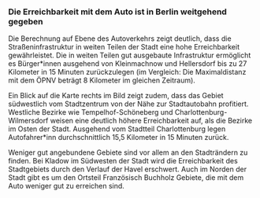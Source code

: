 ### Die Erreichbarkeit mit dem Auto ist in Berlin weitgehend gegeben

Die Berechnung auf Ebene des Autoverkehrs zeigt deutlich, dass die Straßeninfrastruktur in weiten Teilen der Stadt eine hohe
Erreichbarkeit gewährleistet. Die in weiten Teilen gut ausgebaute Infrastruktur ermöglicht es Bürger*innen ausgehend von
Kleinmachnow und Hellersdorf bis zu 27 Kilometer in 15 Minuten zurückzulegen (im Vergleich: Die Maximaldistanz mit dem 
ÖPNV beträgt 8 Kilometer im gleichen Zeitraum).  

Ein Blick auf die Karte rechts im Bild zeigt zudem, dass das Gebiet südwestlich vom Stadtzentrum von der Nähe zur 
Stadtautobahn profitiert. Westliche Bezirke wie Tempelhof-Schöneberg und Charlottenburg-Wilmersdorf weisen eine 
deutlich höhere Erreichbarkeit auf, als die Bezirke im Osten der Stadt. Ausgehend vom Stadtteil 
<span class="marker-label" id="marker-label-charlottenburg">Charlottenburg</span> legen Autofahrer*inn durchschnittlich 
15,5 Kilometer in 15 Minuten zurück.

Weniger gut angebundene Gebiete sind vor allem an den Stadträndern zu finden. Bei 
<span class="marker-label" id="marker-label-kladow">Kladow</span> im Südwesten der Stadt wird die Erreichbarkeit des 
Stadtgebiets durch den Verlauf der Havel erschwert. Auch im Norden der Stadt gibt es um den Ortsteil 
<span class="marker-label" id="marker-label-franzoesisch-buchholz">Französisch Buchholz</span> Gebiete, die mit dem Auto 
weniger gut zu erreichen sind. 

